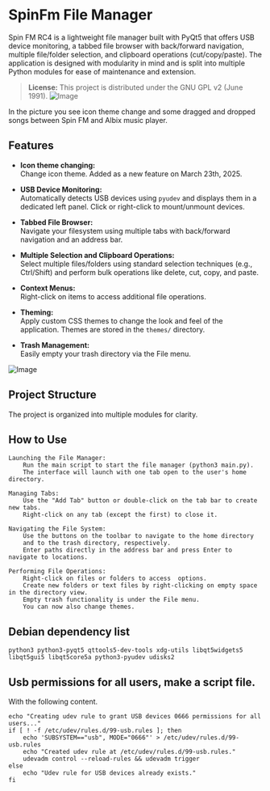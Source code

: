 # SpinFm File Manager

Spin FM RC4 is a lightweight file manager built with PyQt5 that offers USB device monitoring, a tabbed file browser with back/forward navigation, multiple file/folder selection, and clipboard operations (cut/copy/paste). The application is designed with modularity in mind and is split into multiple Python modules for ease of maintenance and extension.

> **License:** This project is distributed under the GNU GPL v2 (June 1991).
![Image](https://github.com/user-attachments/assets/ac66c7b9-c4aa-4351-9928-6f4d6481c7af)

In the picture you see icon theme change and some dragged and dropped songs between Spin FM and Albix music player.

## Features

- **Icon theme changing:**  
  Change icon theme. Added as a new feature on March 23th, 2025.

- **USB Device Monitoring:**  
  Automatically detects USB devices using `pyudev` and displays them in a dedicated left panel. Click or right-click to mount/unmount devices.

- **Tabbed File Browser:**  
  Navigate your filesystem using multiple tabs with back/forward navigation and an address bar.

- **Multiple Selection and Clipboard Operations:**  
  Select multiple files/folders using standard selection techniques (e.g., Ctrl/Shift) and perform bulk operations like delete, cut, copy, and paste.

- **Context Menus:**  
  Right-click on items to access additional file operations.

- **Theming:**  
  Apply custom CSS themes to change the look and feel of the application. Themes are stored in the `themes/` directory.

- **Trash Management:**  
  Easily empty your trash directory via the File menu.

![Image](https://github.com/user-attachments/assets/2830285d-8c6e-4139-ab98-599d02cd7be5)

## Project Structure

The project is organized into multiple modules for clarity.

## How to Use

    Launching the File Manager:
        Run the main script to start the file manager (python3 main.py).
        The interface will launch with one tab open to the user's home directory.

    Managing Tabs:
        Use the "Add Tab" button or double-click on the tab bar to create new tabs.
        Right-click on any tab (except the first) to close it.

    Navigating the File System:
        Use the buttons on the toolbar to navigate to the home directory 
        and to the trash directory, respectively.
        Enter paths directly in the address bar and press Enter to navigate to locations.

    Performing File Operations:
        Right-click on files or folders to access  options.
        Create new folders or text files by right-clicking on empty space in the directory view.
        Empty trash functionality is under the File menu.
        You can now also change themes.

## Debian dependency list

    python3 python3-pyqt5 qttools5-dev-tools xdg-utils libqt5widgets5 libqt5gui5 libqt5core5a python3-pyudev udisks2


## Usb permissions for all users, make a script file.

With the following content.

    echo "Creating udev rule to grant USB devices 0666 permissions for all users..."
    if [ ! -f /etc/udev/rules.d/99-usb.rules ]; then
        echo 'SUBSYSTEM=="usb", MODE="0666"' > /etc/udev/rules.d/99-usb.rules
        echo "Created udev rule at /etc/udev/rules.d/99-usb.rules."
        udevadm control --reload-rules && udevadm trigger
    else
        echo "Udev rule for USB devices already exists."
    fi
